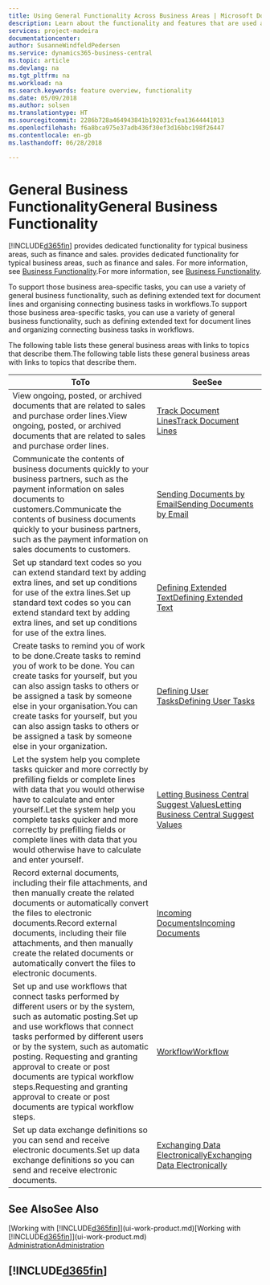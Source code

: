 ```yaml
---
title: Using General Functionality Across Business Areas | Microsoft Docs
description: Learn about the functionality and features that are used across business areas in Business Central .
services: project-madeira
documentationcenter: 
author: SusanneWindfeldPedersen
ms.service: dynamics365-business-central
ms.topic: article
ms.devlang: na
ms.tgt_pltfrm: na
ms.workload: na
ms.search.keywords: feature overview, functionality
ms.date: 05/09/2018
ms.author: solsen
ms.translationtype: HT
ms.sourcegitcommit: 2286b728a464943841b192031cfea13644441013
ms.openlocfilehash: f6a8bca975e37adb436f30ef3d16bbc198f26447
ms.contentlocale: en-gb
ms.lasthandoff: 06/28/2018

---
```

# <a name="general-business-functionality"></a><span data-ttu-id="704ee-103">General Business Functionality</span><span class="sxs-lookup"><span data-stu-id="704ee-103">General Business Functionality</span></span>
[!INCLUDE[d365fin](includes/d365fin_md.md)]<span data-ttu-id="704ee-104"> provides dedicated functionality for typical business areas, such as finance and sales.</span><span class="sxs-lookup"><span data-stu-id="704ee-104"> provides dedicated functionality for typical business areas, such as finance and sales.</span></span> <span data-ttu-id="704ee-105">For more information, see [Business Functionality](across-business-functionality.md).</span><span class="sxs-lookup"><span data-stu-id="704ee-105">For more information, see [Business Functionality](across-business-functionality.md).</span></span>

<span data-ttu-id="704ee-106">To support those business area-specific tasks, you can use a variety of general business functionality, such as defining extended text for document lines and organising connecting business tasks in workflows.</span><span class="sxs-lookup"><span data-stu-id="704ee-106">To support those business area-specific tasks, you can use a variety of general business functionality, such as defining extended text for document lines and organizing connecting business tasks in workflows.</span></span>

<span data-ttu-id="704ee-107">The following table lists these general business areas with links to topics that describe them.</span><span class="sxs-lookup"><span data-stu-id="704ee-107">The following table lists these general business areas with links to topics that describe them.</span></span>

| <span data-ttu-id="704ee-108">To</span><span class="sxs-lookup"><span data-stu-id="704ee-108">To</span></span> | <span data-ttu-id="704ee-109">See</span><span class="sxs-lookup"><span data-stu-id="704ee-109">See</span></span> |
| --- | --- |
|<span data-ttu-id="704ee-110">View ongoing, posted, or archived documents that are related to sales and purchase order lines.</span><span class="sxs-lookup"><span data-stu-id="704ee-110">View ongoing, posted, or archived documents that are related to sales and purchase order lines.</span></span>|[<span data-ttu-id="704ee-111">Track Document Lines</span><span class="sxs-lookup"><span data-stu-id="704ee-111">Track Document Lines</span></span>](across-how-to-track-document-lines.md)|
| <span data-ttu-id="704ee-112">Communicate the contents of business documents quickly to your business partners, such as the payment information on sales documents to customers.</span><span class="sxs-lookup"><span data-stu-id="704ee-112">Communicate the contents of business documents quickly to your business partners, such as the payment information on sales documents to customers.</span></span> |[<span data-ttu-id="704ee-113">Sending Documents by Email</span><span class="sxs-lookup"><span data-stu-id="704ee-113">Sending Documents by Email</span></span>](ui-how-send-documents-email.md) |
| <span data-ttu-id="704ee-114">Set up standard text codes so you can extend standard text by adding extra lines, and set up conditions for use of the extra lines.</span><span class="sxs-lookup"><span data-stu-id="704ee-114">Set up standard text codes so you can extend standard text by adding extra lines, and set up conditions for use of the extra lines.</span></span> |[<span data-ttu-id="704ee-115">Defining Extended Text</span><span class="sxs-lookup"><span data-stu-id="704ee-115">Defining Extended Text</span></span>](ui-how-define-ext-text.md) |
|<span data-ttu-id="704ee-116">Create tasks to remind you of work to be done.</span><span class="sxs-lookup"><span data-stu-id="704ee-116">Create tasks to remind you of work to be done.</span></span> <span data-ttu-id="704ee-117">You can create tasks for yourself, but you can also assign tasks to others or be assigned a task by someone else in your organisation.</span><span class="sxs-lookup"><span data-stu-id="704ee-117">You can create tasks for yourself, but you can also assign tasks to others or be assigned a task by someone else in your organization.</span></span>|[<span data-ttu-id="704ee-118">Defining User Tasks</span><span class="sxs-lookup"><span data-stu-id="704ee-118">Defining User Tasks</span></span>](across-user-tasks.md)|
|<span data-ttu-id="704ee-119">Let the system help you complete tasks quicker and more correctly by prefilling fields or complete lines with data that you would otherwise have to calculate and enter yourself.</span><span class="sxs-lookup"><span data-stu-id="704ee-119">Let the system help you complete tasks quicker and more correctly by prefilling fields or complete lines with data that you would otherwise have to calculate and enter yourself.</span></span>|[<span data-ttu-id="704ee-120">Letting Business Central Suggest Values</span><span class="sxs-lookup"><span data-stu-id="704ee-120">Letting Business Central Suggest Values</span></span>](ui-let-system-suggest-values.md)|
|<span data-ttu-id="704ee-121">Record external documents, including their file attachments, and then manually create the related documents or automatically convert the files to electronic documents.</span><span class="sxs-lookup"><span data-stu-id="704ee-121">Record external documents, including their file attachments, and then manually create the related documents or automatically convert the files to electronic documents.</span></span>|[<span data-ttu-id="704ee-122">Incoming Documents</span><span class="sxs-lookup"><span data-stu-id="704ee-122">Incoming Documents</span></span>](across-income-documents.md)|
|<span data-ttu-id="704ee-123">Set up and use workflows that connect tasks performed by different users or by the system, such as automatic posting.</span><span class="sxs-lookup"><span data-stu-id="704ee-123">Set up and use workflows that connect tasks performed by different users or by the system, such as automatic posting.</span></span> <span data-ttu-id="704ee-124">Requesting and granting approval to create or post documents are typical workflow steps.</span><span class="sxs-lookup"><span data-stu-id="704ee-124">Requesting and granting approval to create or post documents are typical workflow steps.</span></span>|[<span data-ttu-id="704ee-125">Workflow</span><span class="sxs-lookup"><span data-stu-id="704ee-125">Workflow</span></span>](across-workflow.md)|
| <span data-ttu-id="704ee-126">Set up data exchange definitions so you can send and receive electronic documents.</span><span class="sxs-lookup"><span data-stu-id="704ee-126">Set up data exchange definitions so you can send and receive electronic documents.</span></span> |[<span data-ttu-id="704ee-127">Exchanging Data Electronically</span><span class="sxs-lookup"><span data-stu-id="704ee-127">Exchanging Data Electronically</span></span>](across-data-exchange.md) |

## <a name="see-also"></a><span data-ttu-id="704ee-128">See Also</span><span class="sxs-lookup"><span data-stu-id="704ee-128">See Also</span></span>
<span data-ttu-id="704ee-129">[Working with [!INCLUDE[d365fin](includes/d365fin_md.md)]](ui-work-product.md)</span><span class="sxs-lookup"><span data-stu-id="704ee-129">[Working with [!INCLUDE[d365fin](includes/d365fin_md.md)]](ui-work-product.md)</span></span>  
[<span data-ttu-id="704ee-130">Administration</span><span class="sxs-lookup"><span data-stu-id="704ee-130">Administration</span></span>](admin-setup-and-administration.md)

## [!INCLUDE[d365fin](includes/free_trial_md.md)]  
 

